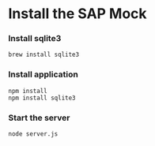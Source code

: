 # Install the SAP Mock

### Install sqlite3
```
brew install sqlite3
```

### Install application
```
npm install
npm install sqlite3
```

### Start the server
```
node server.js
```